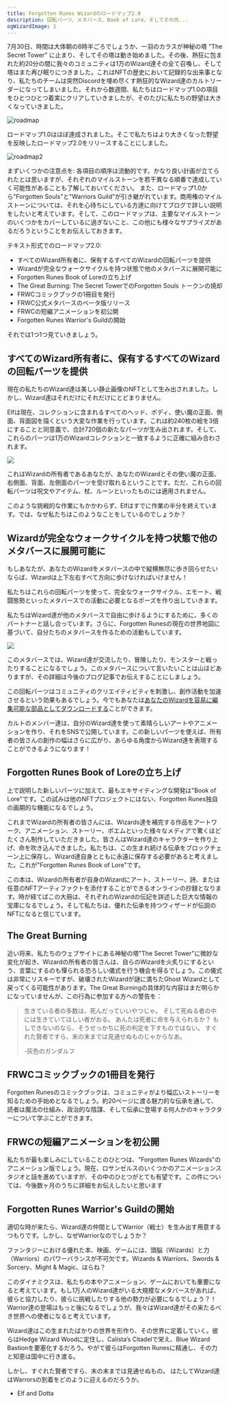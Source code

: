 ```yaml
---
title: Forgotten Runes Wizardのロードマップ2.0
description: 回転パーツ、メタバース、Book of Lore、そしてその先...
ogWizardImage: 1
---
```


7月30日、時間は大体朝の8時半ごろでしょうか、一羽のカラスが神秘の塔 "The Secret Tower" に止まり、そしてその塔は動き始めました。その後、熱狂に包まれた約20分の間に我々のコミュニティは1万のWizard達その全て召喚し、そして塔はまた再び眠りにつきました。これはNFTの歴史において記録的な出来事となり、私たちのチームは突然Discordを埋め尽くす熱狂的なWizard達のカルトリーダーになってしまいました。それから数週間、私たちはロードマップ1.0の項目をひとつひとつ着実にクリアしていきましたが、そのたびに私たちの野望は大きくなっていきました。

![roadmap](https://user-images.githubusercontent.com/70826742/130158226-57424412-0088-4270-9482-f517a858dd9a.png)

ロードマップ1.0はほぼ達成されました。そこで私たちはより大きくなった野望を反映したロードマップ2.0をリリースすることにしました。

![roadmap2](https://user-images.githubusercontent.com/70826742/130158243-ad5c15ba-81ac-4d3b-a473-f1b83bc7aec4.png)

まずいくつかの注意点を:
各項目の順序は流動的です。かなり良い計画が立てられたとは思いますが、それぞれのマイルストーンを若干異なる順番で達成していく可能性があることも了解しておいてください。
また、ロードマップ1.0から"Forgotten Souls"と"Warriors Guild"が引き継がれています。商用権のマイルストーンについては、それを心待ちにしている方達に向けてブログで詳しい説明をしたいと考えています。そして、このロードマップは、主要なマイルストーンのいくつかをカバーしているに過ぎないこと、この他にも様々なサプライズがあるだろうということをお伝えしておきます。

テキスト形式でのロードマップ2.0:

- すべてのWizard所有者に、保有するすべてのWizardの回転パーツを提供
- Wizardが完全なウォークサイクルを持つ状態で他のメタバースに展開可能に
- Forgotten Runes Book of Loreの立ち上げ
- The Great Burning: The Secret TowerでのForgotten Souls トークンの焼却
- FRWCコミックブックの1冊目を発行
- FRWC公式メタバースのベータ版リリース
- FRWCの短編アニメーションを初公開
- Forgotten Runes Warrior's Guildの開始
 
それでは1つ1つ見ていきましょう。

## すべてのWizard所有者に、保有するすべてのWizardの回転パーツを提供

現在の私たちのWizard達は美しい静止画像のNFTとして生み出されました。しかし、Wizard達はそれだけにそれだけにとどまりません。
 
Elfは現在、コレクションに含まれるすべてのヘッド、ボディ、使い魔の正面、側面、背面図を描くという大変な作業を行っています。これは約240枚の絵を3倍にすることと同意義で、合計720個の新たなパーツが生み出されます。そして、これらのパーツは1万のWizardコレクションと一致するように正確に組み合わされます。

![](https://i.imgur.com/yDy4XJz.gif)

これはWizardの所有者であるあなたが、あなたのWizardとその使い魔の正面、右側面、背面、左側面のパーツを受け取れるということです。ただ、これらの回転パーツは呪文やアイテム、杖、ルーンといったものには適用されません。

このような挑戦的な作業にもかかわらず、Elfはすでに作業の半分を終えています。では、なぜ私たちはこのようなことをしているのでしょうか？

## Wizardが完全なウォークサイクルを持つ状態で他のメタバースに展開可能に

もしあなたが、あなたのWizardをメタバースの中で縦横無尽に歩き回らせたいならば、Wizardは上下左右すべて方向に歩けなければいけません！

私たちはこれらの回転パーツを使って、完全なウォークサイクル、エモート、戦闘態勢といったメタバースでの活動に必要となるポーズを作り出していきます。

私たちはWizard達が他のメタバースで自由に歩けるようにするために、多くのパートナーと話し合っています。さらに、Forgotten Runesの現在の世界地図に基づいて、自分たちのメタバースを作るための活動もしています。

![](https://i.imgur.com/ku9ZiuW.png)

このメタバースでは、Wizard達が交流したり、冒険したり、モンスターと戦ったりすることになるでしょう。このメタバースについて言いたいことは山ほどありますが、その詳細は今後のブログ記事でお伝えすることにしましょう。

この回転パーツはコミュニティのクリエイティビティを刺激し、創作活動を加速させるという効果もあるでしょう。今でもあなたは[あなたのWizardを容易に編集可能な部品としてダウンロードする](/posts/how-to-use-aseprite-for-wizards)ことができます。

カルトのメンバー達は、自分のWizard達を使って素晴らしいアートやアニメーションを作り、それをSNSで公開しています。この新しいパーツを使えば、所有者の皆さんの創作の幅はさらに広がり、あらゆる角度からWizard達を表現することができるようになります！

## Forgotten Runes Book of Loreの立ち上げ

上で説明した新しいパーツに加えて、最もエキサイティングな開発は"Book of Lore"です。この試みは他のNFTプロジェクトにはない、Forgotten Runes独自の画期的な機能になるでしょう。

これまでWizardの所有者の皆さんには、Wizards達を補完する作品をアートワーク、アニメーション、ストーリー、ポエムといった様々なメディアで驚くほどたくさん制作していただきました。皆さんはWizard達のキャラクターを作り上げ、命を吹き込んできました。私たちは、この生まれ続ける伝承をブロックチェーン上に保存し、Wizard達自身とともに永遠に保存する必要があると考えました。これが"Forgotten Runes Book of Lore"です。

この本は、Wizardの所有者が自身のWizardにアート、ストーリー、詩、または任意のNFTアーティファクトを添付することができるオンラインの抄録となります。時が経てばこの大冊は、それぞれのWizardの伝記を詳述した巨大な情報の宝庫になるでしょう。そして私たちは、優れた伝承を持つウィザードが伝説のNFTになると信じています。

## The Great Burning

近い将来、私たちのウェブサイトにある神秘の塔"The Secret Tower"に微妙な変化が起き、Wizardの所有者の皆さんは、自らのWizardを火炙りにするという、言葉にするのも憚られる恐ろしい儀式を行う機会を得るでしょう。この儀式は非常にリスキーですが、破壊されたWizardが謎に満ちたGhost Wizardとして戻ってくる可能性があります。The Great Burningの具体的な内容はまだ明らかになっていませんが、この行為に参加する方への警告を：
> 生きている者の多数は、死んだっていいやつじゃ。
> そして死ぬる者の中には生きていてほしい者がおる。
> あんたは死者に命を与えられるか？
> もしできないのなら、そうせっかちに死の判定を下すものではない。
> すぐれた賢者ですら、末の末までは見通せぬものじゃからなあ。
>
>-灰色のガンダルフ

## FRWCコミックブックの1冊目を発行

Forgotten Runesのコミックブックは、コミュニティがより幅広いストーリーを知るための手始めとなるでしょう。約20ページに渡る魅力的な伝承を通して、読者は魔法の仕組み、政治的な陰謀、そして伝承に登場する何人かのキャラクターについて学ぶことができます。

## FRWCの短編アニメーションを初公開

私たちが最も楽しみにしていることのひとつは、"Forgotten Runes Wizards"のアニメーション版でしょう。現在、ロサンゼルスのいくつかのアニメーションスタジオと話を進めていますが、その中のひとつがとても有望です。この件については、今後数ヶ月のうちに詳細をお伝えしたいと思います

## Forgotten Runes Warrior's Guildの開始

適切な時が来たら、Wizard達の仲間としてWarrior（戦士）を生み出す用意するつもりです。しかし、なぜWarriorなのでしょうか？

ファンタジーにおける優れた本、映画、ゲームには、頭脳（Wizards）と力（Warriors）のパワーバランスが不可欠です。Wizards & Warriors、Swords & Sorcery、Might & Magic、ほらね？

このダイナミクスは、私たちの本やアニメーション、ゲームにおいても重要になると考えています。もし1万人のWizard達がいる大規模なメタバースがあれば、彼らと協力したり、彼らに挑戦したりする他の勢力が必要になるでしょう？！
Warrior達の登場はもっと後になるでしょうが、我々はWizard達がその来たるべき世界への使者になると考えています。

Wizard達はこの生まれたばかりの世界を形作り、その世界に定着していく。彼らはHedge Wizard Woodに定住し、Calista’s Citadelで栄え、Blue Wizard Bastionを要塞化するだろう。やがて彼らはForgotten Runesに精通し、その力と知恵は国中に行き渡る。

しかし、すぐれた賢者ですら、末の末までは見通せぬもの。
はたしてWizard達はWarrorsの到着をどのように迎えるのだろうか。

- Elf and Dotta
